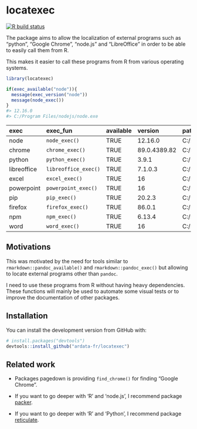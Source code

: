
<!-- README.md is generated from README.Rmd. Please edit that file -->

# locatexec

<!-- badges: start -->

[![R build
status](https://github.com/ardata-fr/locatexec/workflows/R-CMD-check/badge.svg)](https://github.com/ardata-fr/locatexec/actions)
<!-- badges: end -->

The package aims to allow the localization of external programs such as
“python”, “Google Chrome”, “node.js” and “LibreOffice” in order to be
able to easily call them from R.

This makes it easier to call these programs from R from various
operating systems.

``` r
library(locatexec)

if(exec_available("node")){
  message(exec_version("node"))
  message(node_exec())
}
#> 12.16.0
#> C:/Program Files/nodejs/node.exe
```

| exec        | exec\_fun            | available | version      | path                                                                  |
| :---------- | :------------------- | :-------- | :----------- | :-------------------------------------------------------------------- |
| node        | `node_exec()`        | TRUE      | 12.16.0      | C:/Program Files/nodejs/node.exe                                      |
| chrome      | `chrome_exec()`      | TRUE      | 89.0.4389.82 | C:/Program Files (x86)/Google/Chrome/Application/chrome.exe           |
| python      | `python_exec()`      | TRUE      | 3.9.1        | C:/Users/dgohe/AppData/Local/Programs/Python/Python39/python.exe      |
| libreoffice | `libreoffice_exec()` | TRUE      | 7.1.0.3      | C:/Program Files/LibreOffice/program/soffice.com                      |
| excel       | `excel_exec()`       | TRUE      | 16           | C:/Program Files/Microsoft Office/root/Office16/EXCEL.exe             |
| powerpoint  | `powerpoint_exec()`  | TRUE      | 16           | C:/Program Files/Microsoft Office/root/Office16/POWERPNT.exe          |
| pip         | `pip_exec()`         | TRUE      | 20.2.3       | C:/Users/dgohe/AppData/Local/Programs/Python/Python39/Scripts/pip.exe |
| firefox     | `firefox_exec()`     | TRUE      | 86.0.1       | C:/Program Files/Mozilla Firefox/firefox.exe                          |
| npm         | `npm_exec()`         | TRUE      | 6.13.4       | C:/Program Files/nodejs/npm.cmd                                       |
| word        | `word_exec()`        | TRUE      | 16           | C:/Program Files/Microsoft Office/root/Office16/WINWORD.exe           |

## Motivations

This was motivated by the need for tools similar to
`rmarkdown::pandoc_available()` and `rmarkdown::pandoc_exec()` but
allowing to locate external programs other than `pandoc`.

I need to use these programs from R without having heavy dependencies.
These functions will mainly be used to automate some visual tests or to
improve the documentation of other packages.

## Installation

You can install the development version from GitHub with:

``` r
# install.packages("devtools")
devtools::install_github("ardata-fr/locatexec")
```

## Related work

  - Packages pagedown is providing `find_chrome()` for finding “Google
    Chrome”.

  - If you want to go deeper with ‘R’ and ‘node.js’, I recommend package
    [packer](https://packer.john-coene.com/).

  - If you want to go deeper with ‘R’ and ‘Python’, I recommend package
    [reticulate](https://rstudio.github.io/reticulate/).
